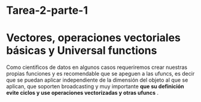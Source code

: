 # Tarea-2-parte-1

# Vectores, operaciones vectoriales básicas y Universal functions
Como cientificos de datos en algunos casos requeriremos crear nuestras propias funciones y es recomendable que se apeguen a las ufuncs, es decir que se puedan aplicar independiente de la dimensión del objeto al que se aplican, que soporten broadcasting y muy importante **que su definición evite ciclos y use operaciones vectorizadas y otras ufuncs** .
